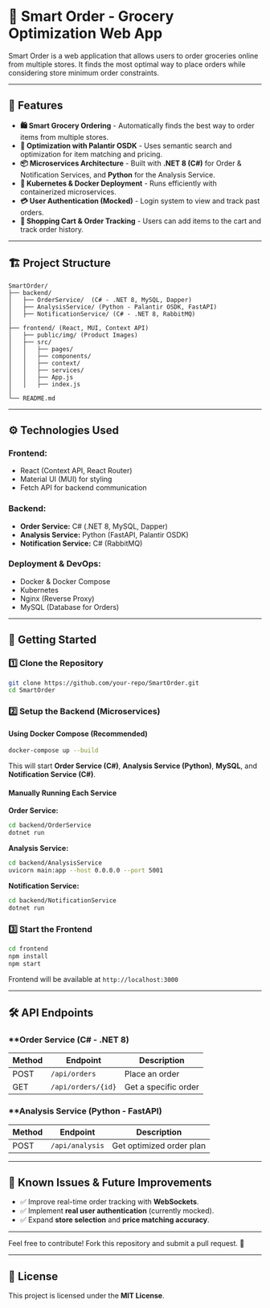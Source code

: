 # 🛒 Smart Order - Grocery Optimization Web App

Smart Order is a web application that allows users to order groceries online from multiple stores. It finds the most optimal way to place orders while considering store minimum order constraints.

---

## 🚀 Features
- **🛍️ Smart Grocery Ordering** - Automatically finds the best way to order items from multiple stores.
- **🔄 Optimization with Palantir OSDK** - Uses semantic search and optimization for item matching and pricing.
- **📦 Microservices Architecture** - Built with **.NET 8 (C#)** for Order & Notification Services, and **Python** for the Analysis Service.
- **📡 Kubernetes & Docker Deployment** - Runs efficiently with containerized microservices.
- **💳 User Authentication (Mocked)** - Login system to view and track past orders.
- **🛒 Shopping Cart & Order Tracking** - Users can add items to the cart and track order history.

---

## 🏗️ Project Structure

```
SmartOrder/
├── backend/
│   ├── OrderService/  (C# - .NET 8, MySQL, Dapper)
│   ├── AnalysisService/ (Python - Palantir OSDK, FastAPI)
│   ├── NotificationService/ (C# - .NET 8, RabbitMQ)
│
├── frontend/ (React, MUI, Context API)
│   ├── public/img/ (Product Images)
│   ├── src/
│   │   ├── pages/
│   │   ├── components/
│   │   ├── context/
│   │   ├── services/
│   │   ├── App.js
│   │   ├── index.js
│
└── README.md 
```

---

## ⚙️ Technologies Used

### **Frontend:**
- React (Context API, React Router)
- Material UI (MUI) for styling
- Fetch API for backend communication

### **Backend:**
- **Order Service:** C# (.NET 8, MySQL, Dapper)
- **Analysis Service:** Python (FastAPI, Palantir OSDK)
- **Notification Service:** C# (RabbitMQ)

### **Deployment & DevOps:**
- Docker & Docker Compose
- Kubernetes
- Nginx (Reverse Proxy)
- MySQL (Database for Orders)

---

## 🚀 Getting Started

### **1️⃣ Clone the Repository**
```bash
git clone https://github.com/your-repo/SmartOrder.git
cd SmartOrder
```

### **2️⃣ Setup the Backend (Microservices)**
#### **Using Docker Compose (Recommended)**
```bash
docker-compose up --build
```
This will start **Order Service (C#)**, **Analysis Service (Python)**, **MySQL**, and **Notification Service (C#)**.

#### **Manually Running Each Service**
**Order Service:**
```bash
cd backend/OrderService
dotnet run
```
**Analysis Service:**
```bash
cd backend/AnalysisService
uvicorn main:app --host 0.0.0.0 --port 5001
```
**Notification Service:**
```bash
cd backend/NotificationService
dotnet run
```

### **3️⃣ Start the Frontend**
```bash
cd frontend
npm install
npm start
```
Frontend will be available at `http://localhost:3000`

---

## 🛠️ API Endpoints

### **Order Service (C# - .NET 8) 
| Method | Endpoint          | Description             |
|--------|------------------|-------------------------|
| POST   | `/api/orders`     | Place an order         |
| GET    | `/api/orders/{id}`| Get a specific order   |

### **Analysis Service (Python - FastAPI) 
| Method | Endpoint              | Description                     |
|--------|----------------------|---------------------------------|
| POST   | `/api/analysis`       | Get optimized order plan       |

---

## 📌 Known Issues & Future Improvements
- ✅ Improve real-time order tracking with **WebSockets**.
- ✅ Implement **real user authentication** (currently mocked).
- ✅ Expand **store selection** and **price matching accuracy**.

---


Feel free to contribute! Fork this repository and submit a pull request. 🚀

---

## 📜 License
This project is licensed under the **MIT License**.

